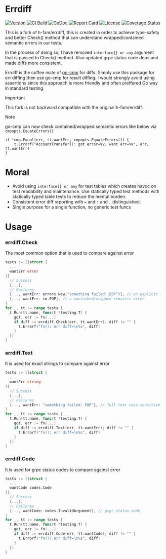 # Errdiff

[![Version](https://img.shields.io/github/tag/mrwormhole/errdiff.svg)](https://github.com/mrwormhole/errdiff/tags)
[![CI Build](https://github.com/mrwormhole/errdiff/actions/workflows/test.yaml/badge.svg)](https://github.com/mrwormhole/errdiff/actions/workflows/test.yaml)
[![GoDoc](https://godoc.org/github.com/mrwormhole/errdiff?status.svg)](https://godoc.org/github.com/mrwormhole/errdiff)
[![Report Card](https://goreportcard.com/badge/github.com/mrwormhole/errdiff)](https://goreportcard.com/report/github.com/mrwormhole/errdiff)
[![License](https://img.shields.io/github/license/mrwormhole/errdiff)](https://github.com/mrwormhole/errdiff/blob/master/LICENSE)
[![Coverage Status](https://coveralls.io/repos/github/mrwormhole/errdiff/badge.svg?branch=master)](https://coveralls.io/github/mrwormhole/errdiff?branch=master)

This is a fork of h-fam/errdiff, this is created in order to achieve type-safety and better Check() method that can understand wrapped/contained semantic errors in our tests.

In the process of doing so, I have removed `interface{} or any` argument that is passed to Check() method. Also updated grpc status code deps and made diffs more consistent.

Errdiff is the coffee mate of [go-cmp](https://github.com/google/go-cmp) for diffs. Simply use this package for err diffing then use go-cmp for result diffing. I would strongly avoid using assertions since this approach is more friendly and often preffered Go way in standard testing.

> [!IMPORTANT]  
> This fork is not backward compatible with the original h-fam/errdiff.

> [!NOTE]
> go-cmp can now check contained/wrapped semantic errors like below via `cmpopts.EquateErrors()`
> ```
>if !cmp.Equal(err, tt.wantErr, cmpopts.EquateErrors()) {
>	  t.Errorf("AccountTransfer(): got error=%v, want err=%v", err, tt.wantErr)
>}
> ```

# Moral

- Avoid using `interface{} or any` for test tables which creates havoc on test readability and maintenance. Use statically typed test methods with statically typed table tests to reduce the mental burden.
- Consistent error diff reporting with `=` and `:` and `,` distinguished.
- Single purpose for a single function, no generic test funcs

# Usage

### errdiff.Check

The most common option that is used to compare against error

```go
tests := []struct {
  ...
  wantErr error
}{
  // Success
  {...},
  // Failures
  {..., wantErr: errors.New("something failed: EOF")}, // an explicit full error
  {..., wantErr: io.EOF}, // a contained/wrapped semantic error
}
for _, tt := range tests {
  t.Run(tt.name, func(t *testing.T) {
    got, err := fn(...)
    if diff := errdiff.Check(err, tt.wantErr); diff != "" {
      t.Errorf("fn(): err diff=\n%s", diff)
    }
  })
}
```

### errdiff.Text

It is used for exact strings to compare against error

```go
tests := []struct {
  ...
  wantErr string
}{
  // Success
  {...},
  // Failures
  {..., wantErr: "something failed: EOF"}, // full text case-sensitive
}
for _, tt := range tests {
  t.Run(tt.name, func(t *testing.T) {
    got, err := fn(...)
    if diff := errdiff.Text(err, tt.wantErr); diff != "" {
      t.Errorf("fn(): err diff=\n%s", diff)
    }
  })
}
```

### errdiff.Code

It is used for grpc status codes to compare against error

```go
tests := []struct {
  ...
  wantCode codes.Code
}{
  // Success
  {...},
  // Failures
  {..., wantCode: codes.InvalidArgument}, // grpc status code
}
for _, tt := range tests {
  t.Run(tt.name, func(t *testing.T) {
    got, err := fn(...)
    if diff := errdiff.Code(err, tt.wantCode); diff != "" {
      t.Errorf("fn(): err diff=\n%s", diff)
    }
  })
}
```
